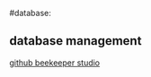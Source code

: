 #database:

## database management
[ github beekeeper studio ](https://github.com/beekeeper-studio/beekeeper-studio)

